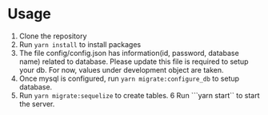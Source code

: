 # Usage
1. Clone the repository
2. Run ```yarn install``` to install packages
3. The file config/config.json has information(id, password, database name) related to database. Please update this file is required to setup your db. For now, values under development object are taken.
4. Once mysql is configured, run ```yarn migrate:configure_db``` to setup database.
5. Run ```yarn migrate:sequelize``` to create tables.
6 Run ```yarn start`` to start the server.